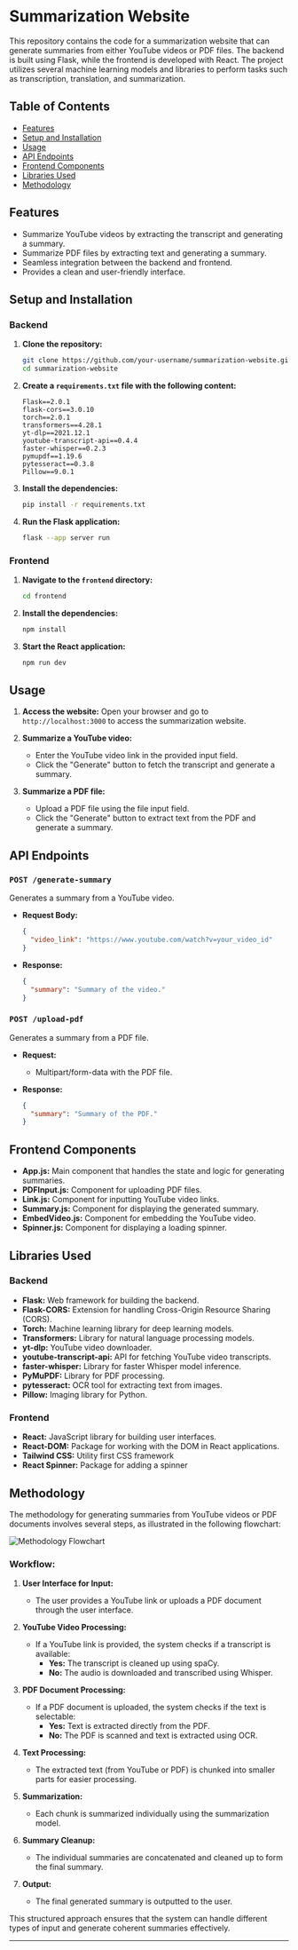 # Summarization Website

This repository contains the code for a summarization website that can generate summaries from either YouTube videos or PDF files. The backend is built using Flask, while the frontend is developed with React. The project utilizes several machine learning models and libraries to perform tasks such as transcription, translation, and summarization.

## Table of Contents

- [Features](#features)
- [Setup and Installation](#setup-and-installation)
- [Usage](#usage)
- [API Endpoints](#api-endpoints)
- [Frontend Components](#frontend-components)
- [Libraries Used](#libraries-used)
- [Methodology](#methodology)

## Features

- Summarize YouTube videos by extracting the transcript and generating a summary.
- Summarize PDF files by extracting text and generating a summary.
- Seamless integration between the backend and frontend.
- Provides a clean and user-friendly interface.

## Setup and Installation

### Backend

1. **Clone the repository:**
    ```sh
    git clone https://github.com/your-username/summarization-website.git
    cd summarization-website
    ```
2. **Create a `requirements.txt` file with the following content:**
    ```plaintext
    Flask==2.0.1
    flask-cors==3.0.10
    torch==2.0.1
    transformers==4.28.1
    yt-dlp==2021.12.1
    youtube-transcript-api==0.4.4
    faster-whisper==0.2.3
    pymupdf==1.19.6
    pytesseract==0.3.8
    Pillow==9.0.1
    ```

3. **Install the dependencies:**
    ```sh
    pip install -r requirements.txt
    ```

4. **Run the Flask application:**
    ```sh
    flask --app server run
    ```

### Frontend

1. **Navigate to the `frontend` directory:**
    ```sh
    cd frontend
    ```

2. **Install the dependencies:**
    ```sh
    npm install
    ```

3. **Start the React application:**
    ```sh
    npm run dev
    ```

## Usage

1. **Access the website:**
   Open your browser and go to `http://localhost:3000` to access the summarization website.

2. **Summarize a YouTube video:**
   - Enter the YouTube video link in the provided input field.
   - Click the "Generate" button to fetch the transcript and generate a summary.

3. **Summarize a PDF file:**
   - Upload a PDF file using the file input field.
   - Click the "Generate" button to extract text from the PDF and generate a summary.

## API Endpoints

### `POST /generate-summary`

Generates a summary from a YouTube video.

- **Request Body:**
    ```json
    {
      "video_link": "https://www.youtube.com/watch?v=your_video_id"
    }
    ```

- **Response:**
    ```json
    {
      "summary": "Summary of the video."
    }
    ```

### `POST /upload-pdf`

Generates a summary from a PDF file.

- **Request:**
  - Multipart/form-data with the PDF file.

- **Response:**
    ```json
    {
      "summary": "Summary of the PDF."
    }
    ```

## Frontend Components

- **App.js:** Main component that handles the state and logic for generating summaries.
- **PDFInput.js:** Component for uploading PDF files.
- **Link.js:** Component for inputting YouTube video links.
- **Summary.js:** Component for displaying the generated summary.
- **EmbedVideo.js:** Component for embedding the YouTube video.
- **Spinner.js:** Component for displaying a loading spinner.

## Libraries Used

### Backend

- **Flask:** Web framework for building the backend.
- **Flask-CORS:** Extension for handling Cross-Origin Resource Sharing (CORS).
- **Torch:** Machine learning library for deep learning models.
- **Transformers:** Library for natural language processing models.
- **yt-dlp:** YouTube video downloader.
- **youtube-transcript-api:** API for fetching YouTube video transcripts.
- **faster-whisper:** Library for faster Whisper model inference.
- **PyMuPDF:** Library for PDF processing.
- **pytesseract:** OCR tool for extracting text from images.
- **Pillow:** Imaging library for Python.

### Frontend

- **React:** JavaScript library for building user interfaces.
- **React-DOM:** Package for working with the DOM in React applications.
- **Tailwind CSS:** Utility first CSS framework
- **React Spinner:** Package for adding a spinner  

## Methodology

The methodology for generating summaries from YouTube videos or PDF documents involves several steps, as illustrated in the following flowchart:

![Methodology Flowchart](https://github.com/karthiikJR/video-pdf-summarization/assets/115890844/87e23258-3660-4222-9555-47bb15ba9aac)


### Workflow:

1. **User Interface for Input:**
   - The user provides a YouTube link or uploads a PDF document through the user interface.

2. **YouTube Video Processing:**
   - If a YouTube link is provided, the system checks if a transcript is available:
     - **Yes:** The transcript is cleaned up using spaCy.
     - **No:** The audio is downloaded and transcribed using Whisper.

3. **PDF Document Processing:**
   - If a PDF document is uploaded, the system checks if the text is selectable:
     - **Yes:** Text is extracted directly from the PDF.
     - **No:** The PDF is scanned and text is extracted using OCR.

4. **Text Processing:**
   - The extracted text (from YouTube or PDF) is chunked into smaller parts for easier processing.

5. **Summarization:**
   - Each chunk is summarized individually using the summarization model.

6. **Summary Cleanup:**
   - The individual summaries are concatenated and cleaned up to form the final summary.

7. **Output:**
   - The final generated summary is outputted to the user.

This structured approach ensures that the system can handle different types of input and generate coherent summaries effectively.

---

